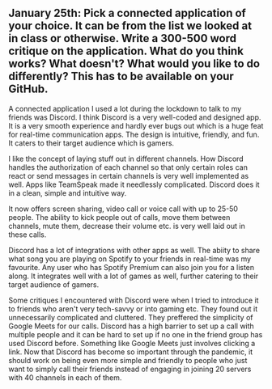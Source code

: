 ## January 25th: Pick a connected application of your choice. It can be from the list we looked at in class or otherwise. Write a 300-500 word critique on the application. What do you think works? What doesn't? What would you like to do differently? This has to be available on your GitHub.

A connected application I used a lot during the lockdown to talk to my friends was Discord. I think Discord is a very well-coded and designed app. It is a very smooth experience and hardly ever bugs out which is a huge feat for real-time communication apps. The design is intuitive, friendly, and fun. It caters to their target audience which is gamers.

I like the concept of laying stuff out in different channels. How Discord handles the authorization of each channel so that only certain roles can react or send messages in certain channels is very well implemented as well. Apps like TeamSpeak made it needlessly complicated. Discord does it in a clean, simple and intuitive way.

It now offers screen sharing, video call or voice call with up to 25-50 people. The ability to kick people out of calls, move them between channels, mute them, decrease their volume etc. is very well laid out in these calls.

Discord has a lot of integrations with other apps as well. The abiity to share what song you are playing on Spotify to your friends in real-time was my favourite. Any user who has Spotify Premium can also join you for a listen along. It integrates well with a lot of games as well, further catering to their target audience of gamers.

Some critiques I encountered with Discord were when I tried to introduce it to friends who aren't very tech-savvy or into gaming etc. They found out it unnecessarily complicated and cluttered. They preffered the simplicity of Google Meets for our calls. Discord has a high barrier to set up a call with multiple people and it can be hard to set up if no one in the friend group has used Discord before. Something like Google Meets just involves clicking a link. Now that Discord has become so important through the pandemic, it should work on being even more simple and friendly to people who just want to simply call their friends instead of engaging in joining 20 servers with 40 channels in each of them.
